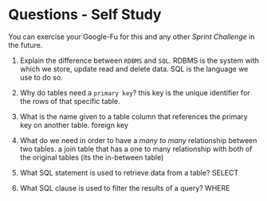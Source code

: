 # Questions - Self Study

You can exercise your Google-Fu for this and any other _Sprint Challenge_ in the future.

1.  Explain the difference between `RDBMS` and `SQL`.
    RDBMS is the system with which we store, update read and delete data. SQL is the language we use to do so.

1.  Why do tables need a `primary key`?
this key is the unique identifier for the rows of that specific table.
1.  What is the name given to a table column that references the primary key
    on another table.
    foreign key
1.  What do we need in order to have a _many to many_ relationship between two
    tables.
    a join table that has a one to many relationship with both of the original tables (its the in-between table)
1.  What SQL statement is used to retrieve data from a table?
SELECT
1.  What SQL clause is used to filter the results of a query?
WHERE